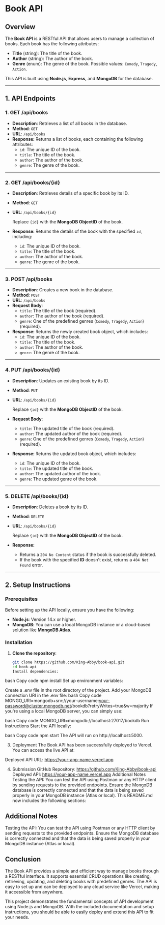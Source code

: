 # Book API

## Overview

The **Book API** is a RESTful API that allows users to manage a collection of books. Each book has the following attributes:

- **Title** (string): The title of the book.
- **Author** (string): The author of the book.
- **Genre** (enum): The genre of the book. Possible values: `Comedy`, `Tragedy`, `Action`.

This API is built using **Node.js**, **Express**, and **MongoDB** for the database.

---

## 1. API Endpoints

### **1. GET /api/books**

- **Description**: Retrieves a list of all books in the database.
- **Method**: `GET`
- **URL**: `/api/books`
- **Response**: Returns a list of books, each containing the following attributes:
  - `id`: The unique ID of the book.
  - `title`: The title of the book.
  - `author`: The author of the book.
  - `genre`: The genre of the book.

---

### **2. GET /api/books/{id}**

- **Description**: Retrieves details of a specific book by its ID.
- **Method**: `GET`
- **URL**: `/api/books/{id}`

  Replace `{id}` with the **MongoDB ObjectID** of the book.

- **Response**: Returns the details of the book with the specified `id`, including:
  - `id`: The unique ID of the book.
  - `title`: The title of the book.
  - `author`: The author of the book.
  - `genre`: The genre of the book.

---

### **3. POST /api/books**

- **Description**: Creates a new book in the database.
- **Method**: `POST`
- **URL**: `/api/books`
- **Request Body**:
  - `title`: The title of the book (required).
  - `author`: The author of the book (required).
  - `genre`: One of the predefined genres (`Comedy`, `Tragedy`, `Action`) (required).
- **Response**: Returns the newly created book object, which includes:
  - `id`: The unique ID of the book.
  - `title`: The title of the book.
  - `author`: The author of the book.
  - `genre`: The genre of the book.

---

### **4. PUT /api/books/{id}**

- **Description**: Updates an existing book by its ID.
- **Method**: `PUT`
- **URL**: `/api/books/{id}`

  Replace `{id}` with the **MongoDB ObjectID** of the book.

- **Request Body**:
  - `title`: The updated title of the book (required).
  - `author`: The updated author of the book (required).
  - `genre`: One of the predefined genres (`Comedy`, `Tragedy`, `Action`) (required).
- **Response**: Returns the updated book object, which includes:
  - `id`: The unique ID of the book.
  - `title`: The updated title of the book.
  - `author`: The updated author of the book.
  - `genre`: The updated genre of the book.

---

### **5. DELETE /api/books/{id}**

- **Description**: Deletes a book by its ID.
- **Method**: `DELETE`
- **URL**: `/api/books/{id}`

  Replace `{id}` with the **MongoDB ObjectID** of the book.

- **Response**:
  - Returns a `204 No Content` status if the book is successfully deleted.
  - If the book with the specified **ID** doesn't exist, returns a `404 Not Found` error.

---

## 2. Setup Instructions

### **Prerequisites**

Before setting up the API locally, ensure you have the following:

- **Node.js**: Version 14.x or higher.
- **MongoDB**: You can use a local MongoDB instance or a cloud-based solution like **MongoDB Atlas**.

### **Installation**

1. **Clone the repository**:
   ```bash
   git clone https://github.com/King-Abby/book-api.git
   cd book-api
   Install dependencies:
   ```

bash
Copy code
npm install
Set up environment variables:

Create a .env file in the root directory of the project.
Add your MongoDB connection URI in the .env file:
bash
Copy code
MONGO_URI=mongodb+srv://your-username:your-password@cluster.mongodb.net/bookdb?retryWrites=true&w=majority
If you're using a local MongoDB server, you can simply use:

bash
Copy code
MONGO_URI=mongodb://localhost:27017/bookdb
Run Instructions
Start the API locally:

bash
Copy code
npm start
The API will run on http://localhost:5000.

3. Deployment
   The Book API has been successfully deployed to Vercel. You can access the live API at:

Deployed API URL: https://your-app-name.vercel.app

4. Submission
   GitHub Repository: https://github.com/King-Abby/book-api
   Deployed API: https://your-app-name.vercel.app
   Additional Notes
   Testing the API: You can test the API using Postman or any HTTP client by sending requests to the provided endpoints.
   Ensure the MongoDB database is correctly connected and that the data is being saved properly in your MongoDB instance (Atlas or local).
   This README.md now includes the following sections:

## Additional Notes

Testing the API: You can test the API using Postman or any HTTP client by sending requests to the provided endpoints.
Ensure the MongoDB database is correctly connected and that the data is being saved properly in your MongoDB instance (Atlas or local).

## Conclusion

The Book API provides a simple and efficient way to manage books through a RESTful interface. It supports essential CRUD operations like creating, retrieving, updating, and deleting books with predefined genres. The API is easy to set up and can be deployed to any cloud service like Vercel, making it accessible from anywhere.

This project demonstrates the fundamental concepts of API development using Node.js and MongoDB. With the included documentation and setup instructions, you should be able to easily deploy and extend this API to fit your needs.
